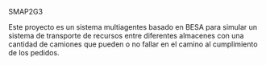 SMAP2G3

Este proyecto es un sistema multiagentes basado en BESA para simular un sistema de transporte de recursos entre diferentes almacenes con una cantidad de camiones que pueden o no fallar en el camino al cumplimiento de los pedidos.
